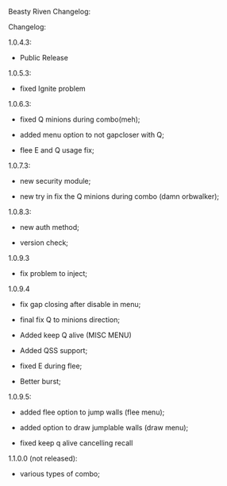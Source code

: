 Beasty Riven Changelog:

Changelog:

1.0.4.3:

- Public Release

1.0.5.3:

- fixed Ignite problem

1.0.6.3:

- fixed Q minions during combo(meh);

- added menu option to not gapcloser with Q;

- flee E and Q usage fix;

1.0.7.3:

- new security module;

- new try in fix the Q minions during combo (damn orbwalker);

1.0.8.3:

- new auth method;

- version check;

1.0.9.3

- fix problem to inject;

1.0.9.4

- fix gap closing after disable in menu;

- final fix Q to minions direction;

- Added keep Q alive (MISC MENU)

- Added QSS support;

- fixed E during flee;

- Better burst;

1.0.9.5:

- added flee option to jump walls (flee menu);

- added option to draw jumplable walls (draw menu);

- fixed keep q alive cancelling recall

1.1.0.0 (not released):

- various types of combo;